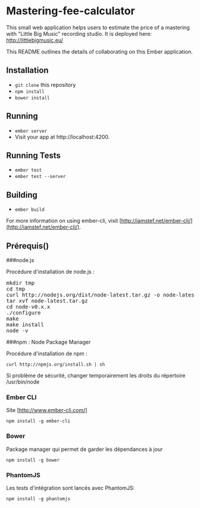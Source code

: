 # Mastering-fee-calculator

This small web application helps users to estimate the price of a mastering with "Little Big Music" recording studio.
It is deployed here: http://littlebigmusic.eu/

This README outlines the details of collaborating on this Ember application.

## Installation

* `git clone` this repository
* `npm install`
* `bower install`

## Running

* `ember server`
* Visit your app at http://localhost:4200.

## Running Tests

* `ember test`
* `ember test --server`

## Building

* `ember build`

For more information on using ember-cli, visit [http://iamstef.net/ember-cli/](http://iamstef.net/ember-cli/).

Prérequis()
---------

###node.js

Procédure d'installation de node.js :
<pre>
mkdir tmp
cd tmp
curl http://nodejs.org/dist/node-latest.tar.gz -o node-latest.tar.gz
tar xvf node-latest.tar.gz
cd node-v0.x.x
./configure
make
make install
node -v
</pre>

###npm : Node Package Manager

Procédure d'installation de npm :

`curl http://npmjs.org/install.sh | sh`

Si problème de sécurité, changer temporairement les droits du répertoire /usr/bin/node

### Ember CLI

Site [http://www.ember-cli.com/]

`npm install -g ember-cli`

### Bower

Package manager qui permet de garder les dépendances à jour

`npm install -g bower`

### PhantomJS

Les tests d'intégration sont lancés avec PhantomJS:

`npm install -g phantomjs`
